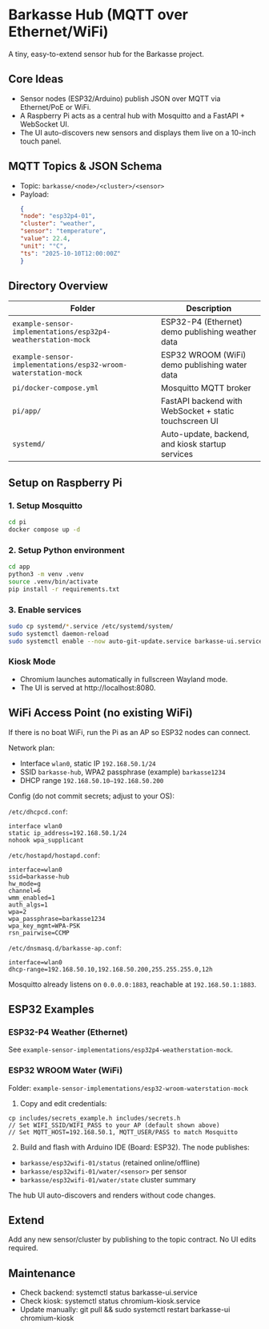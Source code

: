 # Barkasse Hub (MQTT over Ethernet/WiFi)

A tiny, easy-to-extend sensor hub for the Barkasse project.

## Core Ideas
- Sensor nodes (ESP32/Arduino) publish JSON over MQTT via Ethernet/PoE or WiFi.
- A Raspberry Pi acts as a central hub with Mosquitto and a FastAPI + WebSocket UI.
- The UI auto-discovers new sensors and displays them live on a 10-inch touch panel.

## MQTT Topics & JSON Schema
- Topic: `barkasse/<node>/<cluster>/<sensor>`
- Payload:
  ```json
  {
  "node": "esp32p4-01",
  "cluster": "weather",
  "sensor": "temperature",
  "value": 22.4,
  "unit": "°C",
  "ts": "2025-10-10T12:00:00Z"
  }
  ```
## Directory Overview

| Folder                  | Description                                            |
| ----------------------- | ------------------------------------------------------ |
| `example-sensor-implementations/esp32p4-weatherstation-mock`  | ESP32-P4 (Ethernet) demo publishing weather data |
| `example-sensor-implementations/esp32-wroom-waterstation-mock`| ESP32 WROOM (WiFi) demo publishing water data    |
| `pi/docker-compose.yml` | Mosquitto MQTT broker                                  |
| `pi/app/`               | FastAPI backend with WebSocket + static touchscreen UI |
| `systemd/`              | Auto-update, backend, and kiosk startup services       |


## Setup on Raspberry Pi

### 1. Setup Mosquitto
```bash
cd pi
docker compose up -d
```

### 2. Setup Python environment
```bash
cd app
python3 -m venv .venv
source .venv/bin/activate
pip install -r requirements.txt
```

### 3. Enable services
```bash
sudo cp systemd/*.service /etc/systemd/system/
sudo systemctl daemon-reload
sudo systemctl enable --now auto-git-update.service barkasse-ui.service chromium-kiosk.service
```

### Kiosk Mode

- Chromium launches automatically in fullscreen Wayland mode.  
- The UI is served at http://localhost:8080.  

## WiFi Access Point (no existing WiFi)

If there is no boat WiFi, run the Pi as an AP so ESP32 nodes can connect.

Network plan:
- Interface `wlan0`, static IP `192.168.50.1/24`
- SSID `barkasse-hub`, WPA2 passphrase (example) `barkasse1234`
- DHCP range `192.168.50.10–192.168.50.200`

Config (do not commit secrets; adjust to your OS):

`/etc/dhcpcd.conf`:
```
interface wlan0
static ip_address=192.168.50.1/24
nohook wpa_supplicant
```

`/etc/hostapd/hostapd.conf`:
```
interface=wlan0
ssid=barkasse-hub
hw_mode=g
channel=6
wmm_enabled=1
auth_algs=1
wpa=2
wpa_passphrase=barkasse1234
wpa_key_mgmt=WPA-PSK
rsn_pairwise=CCMP
```

`/etc/dnsmasq.d/barkasse-ap.conf`:
```
interface=wlan0
dhcp-range=192.168.50.10,192.168.50.200,255.255.255.0,12h
```

Mosquitto already listens on `0.0.0.0:1883`, reachable at `192.168.50.1:1883`.

## ESP32 Examples

### ESP32-P4 Weather (Ethernet)
See `example-sensor-implementations/esp32p4-weatherstation-mock`.

### ESP32 WROOM Water (WiFi)
Folder: `example-sensor-implementations/esp32-wroom-waterstation-mock`

1) Copy and edit credentials:
```
cp includes/secrets_example.h includes/secrets.h
// Set WIFI_SSID/WIFI_PASS to your AP (default shown above)
// Set MQTT_HOST=192.168.50.1, MQTT_USER/PASS to match Mosquitto
```
2) Build and flash with Arduino IDE (Board: ESP32). The node publishes:
- `barkasse/esp32wifi-01/status` (retained online/offline)
- `barkasse/esp32wifi-01/water/<sensor>` per sensor
- `barkasse/esp32wifi-01/water/state` cluster summary

The hub UI auto-discovers and renders without code changes.

## Extend
Add any new sensor/cluster by publishing to the topic contract. No UI edits required.

## Maintenance

- Check backend: systemctl status barkasse-ui.service
- Check kiosk: systemctl status chromium-kiosk.service
- Update manually: git pull && sudo systemctl restart barkasse-ui chromium-kiosk
